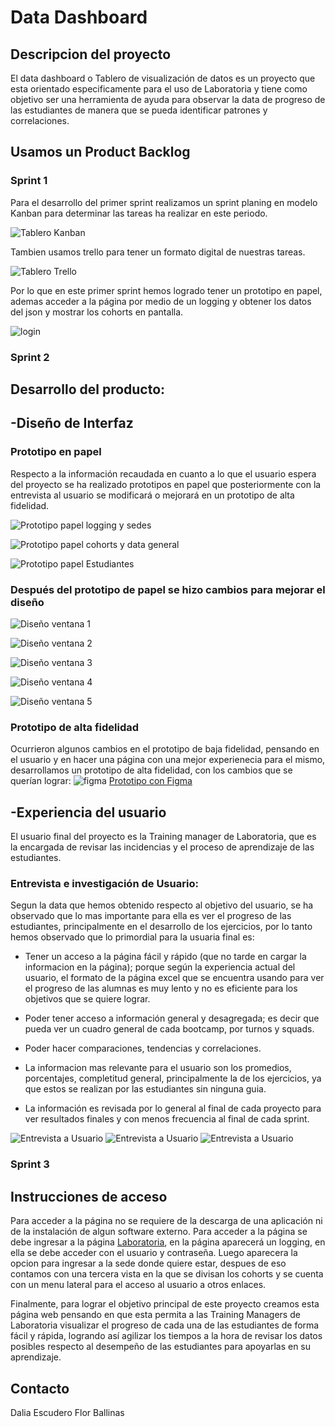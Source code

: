# Data Dashboard

## Descripcion del proyecto

El data dashboard o Tablero de visualización de datos es un proyecto que esta orientado 
especificamente para el uso de Laboratoria y tiene como objetivo ser una herramienta de 
ayuda para observar la data de progreso de las estudiantes de manera que se pueda 
identificar patrones y correlaciones.

## Usamos un Product Backlog

### Sprint 1

Para el desarrollo del primer sprint realizamos un sprint planing en modelo Kanban para determinar las tareas ha realizar en este periodo.

![Tablero Kanban](https://preview.ibb.co/i1bqeo/kanban.jpg)

Tambien usamos trello para tener un formato digital de nuestras tareas.

![Tablero Trello](https://preview.ibb.co/fYLk2J/ejfhx.png)

Por lo que en este primer sprint hemos logrado tener un prototipo en papel, ademas acceder a la página por medio de un logging y obtener los datos del json y mostrar los cohorts en pantalla.

![login](https://preview.ibb.co/kx9HGd/Captura.png)

### Sprint 2

## Desarrollo del producto:

## -Diseño de Interfaz

### Prototipo en papel

Respecto a la información recaudada en cuanto a lo que el usuario espera del proyecto se 
ha realizado prototipos en papel que posteriormente con la entrevista al usuario se 
modificará o mejorará en un prototipo de alta fidelidad.

![Prototipo papel logging y sedes](https://preview.ibb.co/jHNrkT/maq1.jpg)

![Prototipo papel cohorts y data general](https://preview.ibb.co/jhFNs8/maq2.jpg)

![Prototipo papel Estudiantes](https://preview.ibb.co/msWgKo/maq3.jpg)

### Después del prototipo de papel se hizo cambios para mejorar el diseño

![Diseño ventana 1](https://preview.ibb.co/fQiYX8/parte_1.jpg)

![Diseño ventana 2](https://preview.ibb.co/fEh2s8/parte_2.jpg)

![Diseño ventana 3](https://preview.ibb.co/fKiQC8/parte_3.jpg)

![Diseño ventana 4](https://preview.ibb.co/fAmOzo/parte_4.jpg)

![Diseño ventana 5](https://preview.ibb.co/gmfcQT/parte_5.jpg)

### Prototipo de alta fidelidad

Ocurrieron algunos cambios en el prototipo de baja fidelidad, pensando en el usuario y en hacer una página con una mejor experienecia para el mismo, desarrollamos un prototipo de alta fidelidad, con los cambios que se querían lograr:
![figma](https://media.giphy.com/mediaa/OrganicUnequaledAmericancreamdraft/giphy.gif)
[Prototipo con Figma](https://www.figma.com/proto/NAmxkjy8ZBlJx8TB5BwkT5Im/laboratoria?node-id=75%3A0&scaling=scale-down)

## -Experiencia del usuario

El usuario final del proyecto es la Training manager de Laboratoria, que es la encargada 
de revisar las incidencias y el proceso de aprendizaje de las estudiantes.

### Entrevista e investigación de Usuario:

Segun la data que hemos obtenido respecto al objetivo del usuario, se ha observado que lo 
mas importante para ella es ver el progreso de las estudiantes, principalmente en el 
desarrollo de los ejercicios, por lo tanto hemos observado que lo primordial para la usuaria final es:

- Tener un acceso a la página fácil y rápido (que no tarde en cargar la informacion en la página); porque según la experiencia actual del usuario, el formato de la página excel que se encuentra usando para ver el progreso de las alumnas es muy lento y no es eficiente para los objetivos que se quiere lograr.

- Poder tener acceso a información general y desagregada; es decir que pueda ver un cuadro general de cada bootcamp, por turnos y squads.

- Poder hacer comparaciones, tendencias y correlaciones.

- La informacion mas relevante para el usuario son los promedios, porcentajes, completitud general, principalmente la de los ejercicios, ya que estos se realizan por las estudiantes sin ninguna guia.

- La información es revisada por lo general al final de cada proyecto para ver resultados finales y con menos frecuencia al final de cada sprint.

![Entrevista a Usuario](https://image.ibb.co/drmZey/Capturaentrevista1.png)
![Entrevista a Usuario](https://image.ibb.co/dgDxzy/entrevista2.png)
![Entrevista a Usuario](https://image.ibb.co/iqLhXJ/entrevista3.png) 
### Sprint 3

## Instrucciones de acceso

Para acceder a la página no se requiere de la descarga de una aplicación ni de la instalación 
de algun software externo.
Para acceder a la página se debe ingresar a la página [Laboratoria](https://florball.github.io/lim-2018-05-bc-core-am-datadashboard/src), en la página aparecerá 
un logging, en ella se debe acceder con el usuario y contraseña.
Luego aparecera la opcion para ingresar a la sede donde quiere estar, despues de eso contamos con una tercera vista en la que se divisan los cohorts y se cuenta con un menu lateral para el acceso al usuario a otros enlaces.

Finalmente, para lograr el objetivo principal de este proyecto creamos esta página web pensando en  que esta permita a las Training Managers de Laboratoria visualizar el progreso de cada una de las estudiantes de forma fácil y rápida, logrando así agilizar los tiempos a la hora de revisar los datos posibles respecto al desempeño de las estudiantes para apoyarlas en su aprendizaje.

## Contacto

Dalia Escudero
Flor Ballinas
